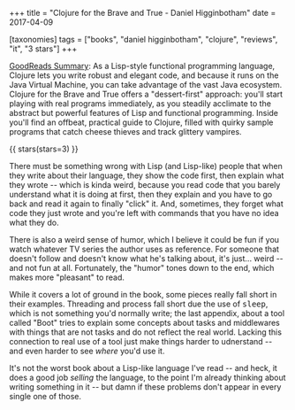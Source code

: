 +++
title = "Clojure for the Brave and True - Daniel Higginbotham"
date = 2017-04-09

[taxonomies]
tags = ["books", "daniel higginbotham", "clojure", "reviews", "it", "3 stars"]
+++

[GoodReads Summary](https://www.goodreads.com/book/show/20873338-clojure-for-the-brave-and-true):
As a Lisp-style functional programming language, Clojure lets you write robust
and elegant code, and because it runs on the Java Virtual Machine, you can
take advantage of the vast Java ecosystem. Clojure for the Brave and True
offers a "dessert-first" approach: you'll start playing with real programs
immediately, as you steadily acclimate to the abstract but powerful features
of Lisp and functional programming. Inside you'll find an offbeat, practical
guide to Clojure, filled with quirky sample programs that catch cheese thieves
and track glittery vampires.

<!-- more -->

{{ stars(stars=3) }}

There must be something wrong with Lisp (and Lisp-like) people that when they
write about their language, they show the code first, then explain what they
wrote -- which is kinda weird, because you read code that you barely
understand what it is doing at first, then they explain and you have to go
back and read it again to finally "click" it. And, sometimes, they forget what
code they just wrote and you're left with commands that you have no idea what
they do.

There is also a weird sense of humor, which I believe it could be fun if you
watch whatever TV series the author uses as reference. For someone that
doesn't follow and doesn't know what he's talking about, it's just... weird --
and not fun at all. Fortunately, the "humor" tones down to the end, which
makes more "pleasant" to read.

While it covers a lot of ground in the book, some pieces really fall short in
their examples. Threading and process fall short due the use of
<tt>sleep</tt>, which is not something you'd normally write; the last
appendix, about a tool called "Boot" tries to explain some concepts about
tasks and middlewares with things that are not tasks and do not reflect the
real world. Lacking this connection to real use of a tool just make things
harder to udnerstand -- and even harder to see *where* you'd use it.

It's not the worst book about a Lisp-like language I've read -- and heck, it
does a good job *selling* the language, to the point I'm already thinking
about writing something in it -- but damn if these problems don't appear in
every single one of those.
